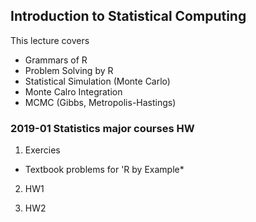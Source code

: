 ## Introduction to Statistical Computing

This lecture covers

- Grammars of R
- Problem Solving by R
- Statistical Simulation (Monte Carlo)
- Monte Calro Integration
- MCMC (Gibbs, Metropolis-Hastings)

### 2019-01 Statistics major courses HW

1) Exercies

- Textbook problems for 'R by Example*

2) HW1

3) HW2